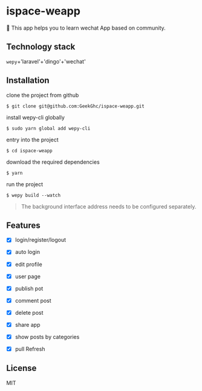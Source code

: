 # ispace-weapp
:tada: This app helps you to learn wechat App based on community.

## Technology stack
`wepy`+'laravel'+'dingo'+'wechat'

## Installation
clone the project from github
```
$ git clone git@github.com:GeekGhc/ispace-weapp.git
```
install wepy-cli globally
```
$ sudo yarn global add wepy-cli
```
entry into the project
```
$ cd ispace-weapp
```
download the required dependencies
```
$ yarn 
```
run the project
```
$ wepy build --watch
```

> The background interface address needs to be configured separately.

## Features
- [x] login/register/logout
- [x] auto login
- [x] edit profile
- [x] user page
- [x] publish pot
- [x] comment post
- [x] delete post
- [x] share app
- [x] show posts by categories
- [x] pull Refresh


## License

MIT
